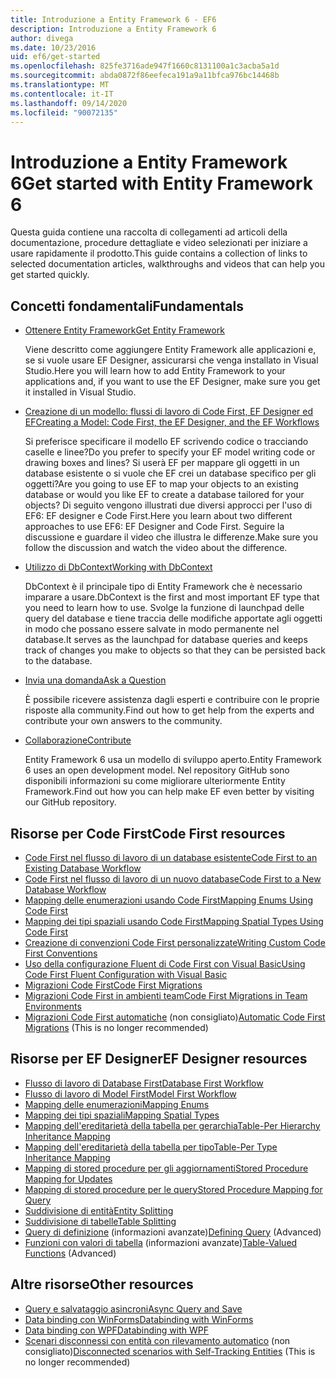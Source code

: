 ```yaml
---
title: Introduzione a Entity Framework 6 - EF6
description: Introduzione a Entity Framework 6
author: divega
ms.date: 10/23/2016
uid: ef6/get-started
ms.openlocfilehash: 825fe3716ade947f1660c8131100a1c3acba5a1d
ms.sourcegitcommit: abda0872f86eefeca191a9a11bfca976bc14468b
ms.translationtype: MT
ms.contentlocale: it-IT
ms.lasthandoff: 09/14/2020
ms.locfileid: "90072135"
---
```

# <a name="get-started-with-entity-framework-6"></a><span data-ttu-id="4b643-103">Introduzione a Entity Framework 6</span><span class="sxs-lookup"><span data-stu-id="4b643-103">Get started with Entity Framework 6</span></span>

<span data-ttu-id="4b643-104">Questa guida contiene una raccolta di collegamenti ad articoli della documentazione, procedure dettagliate e video selezionati per iniziare a usare rapidamente il prodotto.</span><span class="sxs-lookup"><span data-stu-id="4b643-104">This guide contains a collection of links to selected documentation articles, walkthroughs and videos that can help you get started quickly.</span></span>

## <a name="fundamentals"></a><span data-ttu-id="4b643-105">Concetti fondamentali</span><span class="sxs-lookup"><span data-stu-id="4b643-105">Fundamentals</span></span>

* [<span data-ttu-id="4b643-106">Ottenere Entity Framework</span><span class="sxs-lookup"><span data-stu-id="4b643-106">Get Entity Framework</span></span>](xref:ef6/fundamentals/install)

  <span data-ttu-id="4b643-107">Viene descritto come aggiungere Entity Framework alle applicazioni e, se si vuole usare EF Designer, assicurarsi che venga installato in Visual Studio.</span><span class="sxs-lookup"><span data-stu-id="4b643-107">Here you will learn how to add Entity Framework to your applications and, if you want to use the EF Designer, make sure you get it installed in Visual Studio.</span></span>

* [<span data-ttu-id="4b643-108">Creazione di un modello: flussi di lavoro di Code First, EF Designer ed EF</span><span class="sxs-lookup"><span data-stu-id="4b643-108">Creating a Model: Code First, the EF Designer, and the EF Workflows</span></span>](xref:ef6/modeling/index)

  <span data-ttu-id="4b643-109">Si preferisce specificare il modello EF scrivendo codice o tracciando caselle e linee?</span><span class="sxs-lookup"><span data-stu-id="4b643-109">Do you prefer to specify your EF model writing code or drawing boxes and lines?</span></span>
<span data-ttu-id="4b643-110">Si userà EF per mappare gli oggetti in un database esistente o si vuole che EF crei un database specifico per gli oggetti?</span><span class="sxs-lookup"><span data-stu-id="4b643-110">Are you going to use EF to map your objects to an existing database or would you like EF to create a database tailored for your objects?</span></span>
<span data-ttu-id="4b643-111">Di seguito vengono illustrati due diversi approcci per l'uso di EF6: EF designer e Code First.</span><span class="sxs-lookup"><span data-stu-id="4b643-111">Here you learn about two different approaches to use EF6: EF Designer and Code First.</span></span>
<span data-ttu-id="4b643-112">Seguire la discussione e guardare il video che illustra le differenze.</span><span class="sxs-lookup"><span data-stu-id="4b643-112">Make sure you follow the discussion and watch the video about the difference.</span></span>

* [<span data-ttu-id="4b643-113">Utilizzo di DbContext</span><span class="sxs-lookup"><span data-stu-id="4b643-113">Working with DbContext</span></span>](xref:ef6/fundamentals/working-with-dbcontext)

  <span data-ttu-id="4b643-114">DbContext è il principale tipo di Entity Framework che è necessario imparare a usare.</span><span class="sxs-lookup"><span data-stu-id="4b643-114">DbContext is the first and most important EF type that you need to learn how to use.</span></span> <span data-ttu-id="4b643-115">Svolge la funzione di launchpad delle query del database e tiene traccia delle modifiche apportate agli oggetti in modo che possano essere salvate in modo permanente nel database.</span><span class="sxs-lookup"><span data-stu-id="4b643-115">It serves as the launchpad for database queries and keeps track of changes you make to objects so that they can be persisted back to the database.</span></span>

* [<span data-ttu-id="4b643-116">Invia una domanda</span><span class="sxs-lookup"><span data-stu-id="4b643-116">Ask a Question</span></span>](xref:ef6/resources/get-help)

  <span data-ttu-id="4b643-117">È possibile ricevere assistenza dagli esperti e contribuire con le proprie risposte alla community.</span><span class="sxs-lookup"><span data-stu-id="4b643-117">Find out how to get help from the experts and contribute your own answers to the community.</span></span>

* [<span data-ttu-id="4b643-118">Collaborazione</span><span class="sxs-lookup"><span data-stu-id="4b643-118">Contribute</span></span>](https://github.com/aspnet/EntityFramework6/)

  <span data-ttu-id="4b643-119">Entity Framework 6 usa un modello di sviluppo aperto.</span><span class="sxs-lookup"><span data-stu-id="4b643-119">Entity Framework 6 uses an open development model.</span></span> <span data-ttu-id="4b643-120">Nel repository GitHub sono disponibili informazioni su come migliorare ulteriormente Entity Framework.</span><span class="sxs-lookup"><span data-stu-id="4b643-120">Find out how you can help make EF even better by visiting our GitHub repository.</span></span>

## <a name="code-first-resources"></a><span data-ttu-id="4b643-121">Risorse per Code First</span><span class="sxs-lookup"><span data-stu-id="4b643-121">Code First resources</span></span>

  - [<span data-ttu-id="4b643-122">Code First nel flusso di lavoro di un database esistente</span><span class="sxs-lookup"><span data-stu-id="4b643-122">Code First to an Existing Database Workflow</span></span>](xref:ef6/modeling/code-first/workflows/existing-database)
  - [<span data-ttu-id="4b643-123">Code First nel flusso di lavoro di un nuovo database</span><span class="sxs-lookup"><span data-stu-id="4b643-123">Code First to a New Database Workflow</span></span>](xref:ef6/modeling/code-first/workflows/new-database)
  - [<span data-ttu-id="4b643-124">Mapping delle enumerazioni usando Code First</span><span class="sxs-lookup"><span data-stu-id="4b643-124">Mapping Enums Using Code First</span></span>](xref:ef6/modeling/code-first/data-types/enums)
  - [<span data-ttu-id="4b643-125">Mapping dei tipi spaziali usando Code First</span><span class="sxs-lookup"><span data-stu-id="4b643-125">Mapping Spatial Types Using Code First</span></span>](xref:ef6/modeling/code-first/data-types/spatial)
  - [<span data-ttu-id="4b643-126">Creazione di convenzioni Code First personalizzate</span><span class="sxs-lookup"><span data-stu-id="4b643-126">Writing Custom Code First Conventions</span></span>](xref:ef6/modeling/code-first/conventions/custom)
  - [<span data-ttu-id="4b643-127">Uso della configurazione Fluent di Code First con Visual Basic</span><span class="sxs-lookup"><span data-stu-id="4b643-127">Using Code First Fluent Configuration with Visual Basic</span></span>](xref:ef6/modeling/code-first/fluent/vb)
  - [<span data-ttu-id="4b643-128">Migrazioni Code First</span><span class="sxs-lookup"><span data-stu-id="4b643-128">Code First Migrations</span></span>](xref:ef6/modeling/code-first/migrations/index)
  - [<span data-ttu-id="4b643-129">Migrazioni Code First in ambienti team</span><span class="sxs-lookup"><span data-stu-id="4b643-129">Code First Migrations in Team Environments</span></span>](xref:ef6/modeling/code-first/migrations/teams)
  - <span data-ttu-id="4b643-130">[Migrazioni Code First automatiche](xref:ef6/modeling/code-first/migrations/automatic) (non consigliato)</span><span class="sxs-lookup"><span data-stu-id="4b643-130">[Automatic Code First Migrations](xref:ef6/modeling/code-first/migrations/automatic) (This is no longer recommended)</span></span>

## <a name="ef-designer-resources"></a><span data-ttu-id="4b643-131">Risorse per EF Designer</span><span class="sxs-lookup"><span data-stu-id="4b643-131">EF Designer resources</span></span>
  - [<span data-ttu-id="4b643-132">Flusso di lavoro di Database First</span><span class="sxs-lookup"><span data-stu-id="4b643-132">Database First Workflow</span></span>](xref:ef6/modeling/designer/workflows/database-first)
  - [<span data-ttu-id="4b643-133">Flusso di lavoro di Model First</span><span class="sxs-lookup"><span data-stu-id="4b643-133">Model First Workflow</span></span>](xref:ef6/modeling/designer/workflows/model-first)
  - [<span data-ttu-id="4b643-134">Mapping delle enumerazioni</span><span class="sxs-lookup"><span data-stu-id="4b643-134">Mapping Enums</span></span>](xref:ef6/modeling/designer/data-types/enums)
  - [<span data-ttu-id="4b643-135">Mapping dei tipi spaziali</span><span class="sxs-lookup"><span data-stu-id="4b643-135">Mapping Spatial Types</span></span>](xref:ef6/modeling/designer/data-types/spatial)
  - [<span data-ttu-id="4b643-136">Mapping dell'ereditarietà della tabella per gerarchia</span><span class="sxs-lookup"><span data-stu-id="4b643-136">Table-Per Hierarchy Inheritance Mapping</span></span>](xref:ef6/modeling/designer/inheritance/tph)
  - [<span data-ttu-id="4b643-137">Mapping dell'ereditarietà della tabella per tipo</span><span class="sxs-lookup"><span data-stu-id="4b643-137">Table-Per Type Inheritance Mapping</span></span>](xref:ef6/modeling/designer/inheritance/tpt)
  - [<span data-ttu-id="4b643-138">Mapping di stored procedure per gli aggiornamenti</span><span class="sxs-lookup"><span data-stu-id="4b643-138">Stored Procedure Mapping for Updates</span></span>](xref:ef6/modeling/designer/stored-procedures/cud)
  - [<span data-ttu-id="4b643-139">Mapping di stored procedure per le query</span><span class="sxs-lookup"><span data-stu-id="4b643-139">Stored Procedure Mapping for Query</span></span>](xref:ef6/modeling/designer/stored-procedures/query)
  - [<span data-ttu-id="4b643-140">Suddivisione di entità</span><span class="sxs-lookup"><span data-stu-id="4b643-140">Entity Splitting</span></span>](xref:ef6/modeling/designer/entity-splitting)
  - [<span data-ttu-id="4b643-141">Suddivisione di tabelle</span><span class="sxs-lookup"><span data-stu-id="4b643-141">Table Splitting</span></span>](xref:ef6/modeling/designer/table-splitting)
  - <span data-ttu-id="4b643-142">[Query di definizione](xref:ef6/modeling/designer/advanced/defining-query) (informazioni avanzate)</span><span class="sxs-lookup"><span data-stu-id="4b643-142">[Defining Query](xref:ef6/modeling/designer/advanced/defining-query) (Advanced)</span></span>
  - <span data-ttu-id="4b643-143">[Funzioni con valori di tabella](xref:ef6/modeling/designer/advanced/tvfs) (informazioni avanzate)</span><span class="sxs-lookup"><span data-stu-id="4b643-143">[Table-Valued Functions](xref:ef6/modeling/designer/advanced/tvfs) (Advanced)</span></span>

## <a name="other-resources"></a><span data-ttu-id="4b643-144">Altre risorse</span><span class="sxs-lookup"><span data-stu-id="4b643-144">Other resources</span></span>
  - [<span data-ttu-id="4b643-145">Query e salvataggio asincroni</span><span class="sxs-lookup"><span data-stu-id="4b643-145">Async Query and Save</span></span>](xref:ef6/fundamentals/async)
  - [<span data-ttu-id="4b643-146">Data binding con WinForms</span><span class="sxs-lookup"><span data-stu-id="4b643-146">Databinding with WinForms</span></span>](xref:ef6/fundamentals/databinding/winforms)
  - [<span data-ttu-id="4b643-147">Data binding con WPF</span><span class="sxs-lookup"><span data-stu-id="4b643-147">Databinding with WPF</span></span>](xref:ef6/fundamentals/databinding/wpf)
  - <span data-ttu-id="4b643-148">[Scenari disconnessi con entità con rilevamento automatico](xref:ef6/fundamentals/disconnected-entities/self-tracking-entities/walkthrough) (non consigliato)</span><span class="sxs-lookup"><span data-stu-id="4b643-148">[Disconnected scenarios with Self-Tracking Entities](xref:ef6/fundamentals/disconnected-entities/self-tracking-entities/walkthrough) (This is no longer recommended)</span></span>
